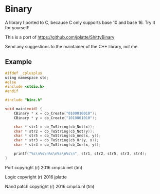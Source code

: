 # Binary
A library I ported to C, because C only supports base 10 and base 16. Try it for yourself!

This is a port of https://github.com/jplatte/ShittyBinary

Send any suggestions to the maintainer of the C++ library, not me.

## Example
```C
#ifdef _cplusplus
using namespace std;
#else
#include <stdio.h>
#endif

#include "binc.h"

void main(void) {
    CBinary * x = cb_Create("0100010010");
    CBinary * y = cb_Create("1010001010");

    char * str1 = cb_ToString(cb_Not(x));
    char * str2 = cb_ToString(cb_Not(y));
    char * str5 = cb_ToString(cb_And(x, y));
    char * str3 = cb_ToString(cb_Or(y, x));
    char * str4 = cb_ToString(cb_Xor(x, y));

    printf("%s\n%s\n%s\n%s\n%s\n", str1, str2, str5, str3, str4);
}
```

Port copyright (r) 2016 cmpsb.net (tm)

Logic copyright (r) 2016 jplatte

Nand patch copyright (r) 2016 cmpsb.nl (tm)